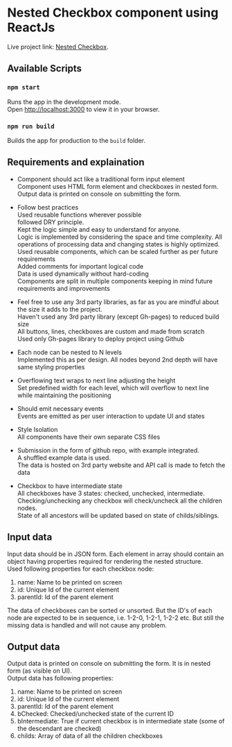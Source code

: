 # Nested Checkbox component using ReactJs

Live project link: [Nested Checkbox](https://pradeep17jadhav.github.io/Nested_Checkbox).

## Available Scripts

### `npm start`

Runs the app in the development mode.\
Open [http://localhost:3000](http://localhost:3000) to view it in your browser.

### `npm run build`

Builds the app for production to the `build` folder.


## Requirements and explaination
- Component should act like a traditional form input element\
Component uses HTML form element and checkboxes in nested form.\
Output data is printed on console on submitting the form.

- Follow best practices\
Used reusable functions wherever possible\
followed DRY principle.\
Kept the logic simple and easy to understand for anyone.\
Logic is implemented by considering the space and time complexity. All operations of processing data and changing states is highly optimized.\
Used reusable components, which can be scaled further as per future requirements\
Added comments for important logical code\
Data is used dynamically without hard-coding\
Components are split in multiple components keeping in mind future requirements and improvements

- Feel free to use any 3rd party libraries, as far as you are mindful about the size it adds to the project.\
Haven't used any 3rd party library (except Gh-pages) to reduced build size\
All buttons, lines, checkboxes are custom and made from scratch\
Used only Gh-pages library to deploy project using Github

- Each node can be nested to N levels\
Implemented this as per design. All nodes beyond 2nd depth will have same styling properties

- Overflowing text wraps to next line adjusting the height\
Set predefined width for each level, which will overflow to next line while maintaining the positioning

- Should emit necessary events\
Events are emitted as per user interaction to update UI and states

- Style Isolation\
All components have their own separate CSS files

- Submission in the form of github repo, with example integrated.\
A shuffled example data is used.\
The data is hosted on 3rd party website and API call is made to fetch the data

- Checkbox to have intermediate state\
All checkboxes have 3 states: checked, unchecked, intermediate.\
Checking/unchecking any checkbox will check/uncheck all the children nodes.\
State of all ancestors will be updated based on state of childs/siblings.


## Input data
Input data should be in JSON form. Each element in array should contain an object having properties required for rendering the nested structure.\
Used following properties for each checkbox node:
1. name: Name to be printed on screen
2. id: Unique Id of the current element
3. parentId: Id of the parent element

The data of checkboxes can be sorted or unsorted. But the ID's of each node are expected to be in sequence, i.e. 1-2-0, 1-2-1, 1-2-2 etc. But still the missing data is handled and will not cause any problem.


## Output data
Output data is printed on console on submitting the form. It is in nested form (as visible on UI).\
Output data has following properties:
1. name: Name to be printed on screen
2. id: Unique Id of the current element
3. parentId: Id of the parent element
4. bChecked: Checked/unchecked state of the current ID
5. bIntermediate: True if current checkbox is in intermediate state (some of the descendant are checked)
6. childs: Array of data of all the children checkboxes

